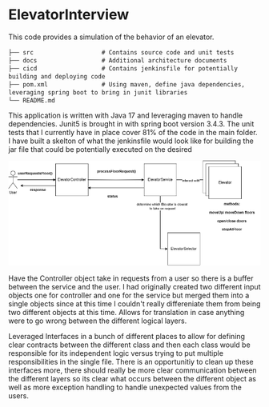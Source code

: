 # ElevatorInterview

This code provides a simulation of the behavior of an elevator.

    ├── src                   # Contains source code and unit tests
    ├── docs                  # Additional architecture documents
    ├── cicd                  # Contains jenkinsfile for potentially building and deploying code
    ├── pom.xml               # Using maven, define java dependencies, leveraging spring boot to bring in junit libraries
    └── README.md

This application is written with Java 17 and leveraging maven to handle dependencies.
Junit5 is brought in with spring boot version 3.4.3.  The unit tests that I currently have in place cover 81% of the code in the main folder.
I have built a skelton of what the jenkinsfile would look like for building the jar file that could be potentially executed on the desired 

![Class Diagram](https://github.com/runnejus/ElevatorInterview/blob/main/docs/elevator.drawio.png?raw=true)

Have the Controller object take in requests from a user so there is a buffer between the service and the user.  I had originally created two different input objects one for controller and one for the service but merged them into a single objects since at this time I couldn't really differeniate them from being two different objects at this time.  Allows for translation in case anything were to go wrong between the different logical layers.

Leveraged Interfaces in a bunch of different places to allow for defining clear contracts between the different class and then each class would be responsible for its independent logic versus trying to put multiple responsibilities in the single file.
There is an opportunitiy to clean up these interfaces more, there should really be more clear communication between the different layers so its clear what occurs between the different object as well as more exception handling to handle unexpected values from the users.

